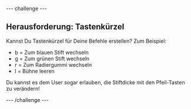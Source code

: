 --- challenge ---
## Herausforderung: Tastenkürzel
Kannst Du Tastenkürzel für Deine Befehle erstellen? Zum Beispiel:

+ b = Zum blauen Stift wechseln
+ g = Zum grünen Stift wechseln
+ r = Zum Radiergummi wechseln
+ l = Bühne leeren

Du kannst es dem User sogar erlauben, die Stiftdicke mit den Pfeil-Tasten zu verändern!




--- /challenge ---
